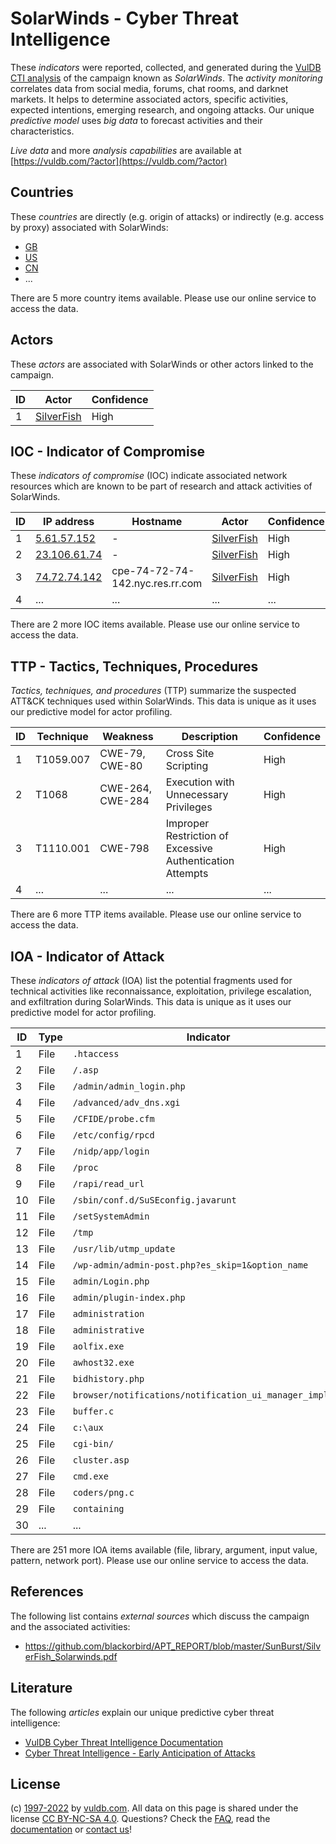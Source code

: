# SolarWinds - Cyber Threat Intelligence

These _indicators_ were reported, collected, and generated during the [VulDB CTI analysis](https://vuldb.com/?kb.cti) of the campaign known as _SolarWinds_. The _activity monitoring_ correlates data from social media, forums, chat rooms, and darknet markets. It helps to determine associated actors, specific activities, expected intentions, emerging research, and ongoing attacks. Our unique _predictive model_ uses _big data_ to forecast activities and their characteristics.

_Live data_ and more _analysis capabilities_ are available at [https://vuldb.com/?actor](https://vuldb.com/?actor)

## Countries

These _countries_ are directly (e.g. origin of attacks) or indirectly (e.g. access by proxy) associated with SolarWinds:

* [GB](https://vuldb.com/?country.gb)
* [US](https://vuldb.com/?country.us)
* [CN](https://vuldb.com/?country.cn)
* ...

There are 5 more country items available. Please use our online service to access the data.

## Actors

These _actors_ are associated with SolarWinds or other actors linked to the campaign.

ID | Actor | Confidence
-- | ----- | ----------
1 | [SilverFish](https://vuldb.com/?actor.silverfish) | High

## IOC - Indicator of Compromise

These _indicators of compromise_ (IOC) indicate associated network resources which are known to be part of research and attack activities of SolarWinds.

ID | IP address | Hostname | Actor | Confidence
-- | ---------- | -------- | ----- | ----------
1 | [5.61.57.152](https://vuldb.com/?ip.5.61.57.152) | - | [SilverFish](https://vuldb.com/?actor.silverfish) | High
2 | [23.106.61.74](https://vuldb.com/?ip.23.106.61.74) | - | [SilverFish](https://vuldb.com/?actor.silverfish) | High
3 | [74.72.74.142](https://vuldb.com/?ip.74.72.74.142) | cpe-74-72-74-142.nyc.res.rr.com | [SilverFish](https://vuldb.com/?actor.silverfish) | High
4 | ... | ... | ... | ...

There are 2 more IOC items available. Please use our online service to access the data.

## TTP - Tactics, Techniques, Procedures

_Tactics, techniques, and procedures_ (TTP) summarize the suspected ATT&CK techniques used within SolarWinds. This data is unique as it uses our predictive model for actor profiling.

ID | Technique | Weakness | Description | Confidence
-- | --------- | -------- | ----------- | ----------
1 | T1059.007 | CWE-79, CWE-80 | Cross Site Scripting | High
2 | T1068 | CWE-264, CWE-284 | Execution with Unnecessary Privileges | High
3 | T1110.001 | CWE-798 | Improper Restriction of Excessive Authentication Attempts | High
4 | ... | ... | ... | ...

There are 6 more TTP items available. Please use our online service to access the data.

## IOA - Indicator of Attack

These _indicators of attack_ (IOA) list the potential fragments used for technical activities like reconnaissance, exploitation, privilege escalation, and exfiltration during SolarWinds. This data is unique as it uses our predictive model for actor profiling.

ID | Type | Indicator | Confidence
-- | ---- | --------- | ----------
1 | File | `.htaccess` | Medium
2 | File | `/.asp` | Low
3 | File | `/admin/admin_login.php` | High
4 | File | `/advanced/adv_dns.xgi` | High
5 | File | `/CFIDE/probe.cfm` | High
6 | File | `/etc/config/rpcd` | High
7 | File | `/nidp/app/login` | High
8 | File | `/proc` | Low
9 | File | `/rapi/read_url` | High
10 | File | `/sbin/conf.d/SuSEconfig.javarunt` | High
11 | File | `/setSystemAdmin` | High
12 | File | `/tmp` | Low
13 | File | `/usr/lib/utmp_update` | High
14 | File | `/wp-admin/admin-post.php?es_skip=1&option_name` | High
15 | File | `admin/Login.php` | High
16 | File | `admin/plugin-index.php` | High
17 | File | `administration` | High
18 | File | `administrative` | High
19 | File | `aolfix.exe` | Medium
20 | File | `awhost32.exe` | Medium
21 | File | `bidhistory.php` | High
22 | File | `browser/notifications/notification_ui_manager_impl.cc` | High
23 | File | `buffer.c` | Medium
24 | File | `c:\aux` | Low
25 | File | `cgi-bin/` | Medium
26 | File | `cluster.asp` | Medium
27 | File | `cmd.exe` | Low
28 | File | `coders/png.c` | Medium
29 | File | `containing` | Medium
30 | ... | ... | ...

There are 251 more IOA items available (file, library, argument, input value, pattern, network port). Please use our online service to access the data.

## References

The following list contains _external sources_ which discuss the campaign and the associated activities:

* https://github.com/blackorbird/APT_REPORT/blob/master/SunBurst/SilverFish_Solarwinds.pdf

## Literature

The following _articles_ explain our unique predictive cyber threat intelligence:

* [VulDB Cyber Threat Intelligence Documentation](https://vuldb.com/?kb.cti)
* [Cyber Threat Intelligence - Early Anticipation of Attacks](https://www.scip.ch/en/?labs.20201022)

## License

(c) [1997-2022](https://vuldb.com/?kb.changelog) by [vuldb.com](https://vuldb.com/?kb.about). All data on this page is shared under the license [CC BY-NC-SA 4.0](https://creativecommons.org/licenses/by-nc-sa/4.0/). Questions? Check the [FAQ](https://vuldb.com/?kb.faq), read the [documentation](https://vuldb.com/?kb) or [contact us](https://vuldb.com/?contact)!
